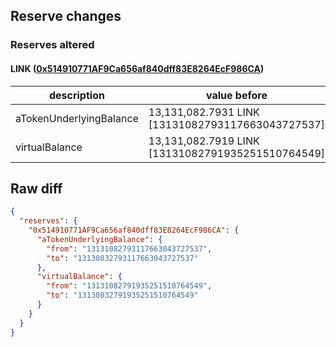 ## Reserve changes

### Reserves altered

#### LINK ([0x514910771AF9Ca656af840dff83E8264EcF986CA](https://etherscan.io/address/0x514910771AF9Ca656af840dff83E8264EcF986CA))

| description | value before | value after |
| --- | --- | --- |
| aTokenUnderlyingBalance | 13,131,082.7931 LINK [13131082793117663043727537] | 13,130,832.7931 LINK [13130832793117663043727537] |
| virtualBalance | 13,131,082.7919 LINK [13131082791935251510764549] | 13,130,832.7919 LINK [13130832791935251510764549] |


## Raw diff

```json
{
  "reserves": {
    "0x514910771AF9Ca656af840dff83E8264EcF986CA": {
      "aTokenUnderlyingBalance": {
        "from": "13131082793117663043727537",
        "to": "13130832793117663043727537"
      },
      "virtualBalance": {
        "from": "13131082791935251510764549",
        "to": "13130832791935251510764549"
      }
    }
  }
}
```
